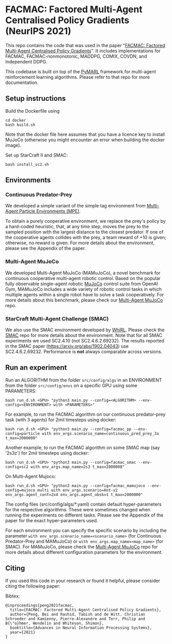 # FACMAC: Factored Multi-Agent Centralised Policy Gradients (NeurIPS 2021)

This repo contains the code that was used in the paper "[FACMAC: Factored Multi-Agent Centralised Policy Gradients](https://arxiv.org/abs/2003.06709)".
It includes implementations for FACMAC, FACMAC-nonmonotonic, MADDPG, COMIX, COVDN, and Independent DDPG.

This codebase is built on top of the [PyMARL](https://github.com/oxwhirl/pymarl) framework for multi-agent reinforcement learning algorithms.
Please refer to that repo for more documentation.

## Setup instructions

Build the Dockerfile using
```
cd docker
bash build.sh
```
Note that the docker file here assumes that you have a licence key to install MuJoCo (otherwise you might encounter an error when building the docker image).

Set up StarCraft II and SMAC:
```
bash install_sc2.sh
```

## Environments

### Continuous Predator-Prey
We developed a simple variant of the simple tag environment from [Multi-Agent Particle Environments (MPE)](https://github.com/openai/multiagent-particle-envs).

To obtain a purely cooperative environment, we replace the prey's policy by a hard-coded heuristic, that, at any time step,
moves the prey to the sampled position with the largest distance to the closest predator. If one of the cooperative agents
collides with the prey, a team reward of +10 is given; otherwise, no reward is given.
For more details about the environment, please see the Appendix of the paper.

### Multi-Agent MuJoCo
We developed Multi-Agent MuJoCo (MAMuJoCo), a novel benchmark for continuous cooperative multi-agent robotic control.
Based on the popular fully observable single-agent robotic [MuJoCo](https://github.com/openai/mujoco-py) control suite from OpenAI Gym,
MAMuJoCo includes a wide variety of robotic control tasks in which multiple agents within a single robot have to solve a task cooperatively.
For more details about this benchmark, please check our [Multi-Agent MuJoCo](https://github.com/schroederdewitt/multiagent_mujoco) repo.

### StarCraft Multi-Agent Challenge (SMAC)
We also use the SMAC environment developed by [WhiRL](https://whirl.cs.ox.ac.uk/). Please check the [SMAC](https://github.com/oxwhirl/smac) repo for more details about the environment.
Note that for all SMAC experiments we used SC2.4.10 (not SC2.4.6.2.69232).
The results reported in the SMAC paper (https://arxiv.org/abs/1902.04043) use SC2.4.6.2.69232.
Performance is **not** always comparable across versions.

## Run an experiment 

Run an ALGORITHM from the folder `src/config/algs`
in an ENVIRONMENT from the folder `src/config/envs`
on a specific GPU using some PARAMETERS:
```
bash run_d.sh <GPU> "python3 main.py --config=<ALGORITHM> --env-config=<ENVIRONMENT> with <PARAMETERS>"
```

For example, to run the FACMAC algorithm on our continuous predator-prey task (with 3 agents) for 2mil timesteps using docker:
```
bash run_d.sh <GPU> "python3 main.py --config=facmac_pp --env-config=particle with env_args.scenario_name=continuous_pred_prey_3a t_max=2000000"
```

Another example, to run the FACMAC algorithm on some SMAC map (say '2s3z') for 2mil timesteps using docker:
```
bash run_d.sh <GPU> "python3 main.py --config=facmac_smac --env-config=sc2 with env_args.map_name=2s3 t_max=2000000"
```

On Multi-Agent Mujoco:
```
bash run_d.sh <GPU> "python3 main.py --config=facmac_mamujoco --env-config=mujoco_multi with env_args.scenario=Ant-v2 env_args.agent_conf=2x4 env_args.agent_obsk=1 t_max=2000000"
```

The config files (src/config/algs/*.yaml) contain default hyper-parameters for the respective algorithms.
These were sometimes changed when running the experiments on different tasks.
Please see the Appendix of the paper for the exact hyper-parameters used.

For each environment you can specify the specific scenario by
including the parameter `with env_args.scenario_name=<scenario_name>` (for Continuous Predator-Prey and MAMuJoCo)
or `with env_args.map_name=<map_name>` (for SMAC).
For MAMuJoCo, please check the [Multi-Agent MuJoCo](https://github.com/schroederdewitt/multiagent_mujoco) repo for more details about different configuration parameters for the environment.


## Citing
If you used this code in your research or found it helpful, please consider citing the following paper:

Bibtex:
```
@inproceedings{peng2021facmac,
  title={FACMAC: Factored Multi-Agent Centralised Policy Gradients},
  author={Peng, Bei and Rashid, Tabish and de Witt, Christian Schroeder and Kamienny, Pierre-Alexandre and Torr, Philip and B{\"o}hmer, Wendelin and Whiteson, Shimon},
  booktitle={Advances in Neural Information Processing Systems},
  year={2021}
}
```
